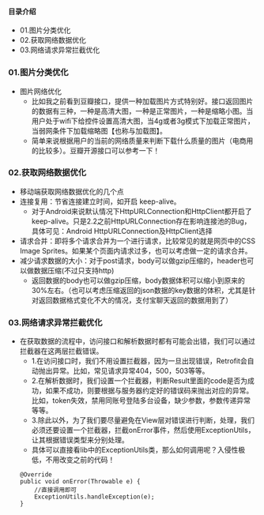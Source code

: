 #### 目录介绍
- 01.图片分类优化
- 02.获取网络数据优化
- 03.网络请求异常拦截优化




### 01.图片分类优化
- 图片网络优化
    - 比如我之前看到豆瓣接口，提供一种加载图片方式特别好。接口返回图片的数据有三种，一种是高清大图，一种是正常图片，一种是缩略小图。当用户处于wifi下给控件设置高清大图，当4g或者3g模式下加载正常图片，当弱网条件下加载缩略图【也称与加载图】。
    - 简单来说根据用户的当前的网络质量来判断下载什么质量的图片（电商用的比较多）。豆瓣开源接口可以参考一下！



### 02.获取网络数据优化
- 移动端获取网络数据优化的几个点
- 连接复用：节省连接建立时间，如开启 keep-alive。
    - 对于Android来说默认情况下HttpURLConnection和HttpClient都开启了keep-alive。只是2.2之前HttpURLConnection存在影响连接池的Bug，具体可见：Android HttpURLConnection及HttpClient选择
- 请求合并：即将多个请求合并为一个进行请求，比较常见的就是网页中的CSS Image Sprites。如果某个页面内请求过多，也可以考虑做一定的请求合并。
- 减少请求数据的大小：对于post请求，body可以做gzip压缩的，header也可以做数据压缩(不过只支持http)
    - 返回数据的body也可以做gzip压缩，body数据体积可以缩小到原来的30%左右。（也可以考虑压缩返回的json数据的key数据的体积，尤其是针对返回数据格式变化不大的情况，支付宝聊天返回的数据用到了）



### 03.网络请求异常拦截优化
- 在获取数据的流程中，访问接口和解析数据时都有可能会出错，我们可以通过拦截器在这两层拦截错误。
    - 1.在访问接口时，我们不用设置拦截器，因为一旦出现错误，Retrofit会自动抛出异常。比如，常见请求异常404，500，503等等。
    - 2.在解析数据时，我们设置一个拦截器，判断Result里面的code是否为成功，如果不成功，则要根据与服务器约定好的错误码来抛出对应的异常。比如，token失效，禁用同账号登陆多台设备，缺少参数，参数传递异常等等。
    - 3.除此以外，为了我们要尽量避免在View层对错误进行判断，处理，我们必须还要设置一个拦截器，拦截onError事件，然后使用ExceptionUtils，让其根据错误类型来分别处理。
    - 具体可以直接看lib中的ExceptionUtils类，那么如何调用呢？入侵性极低，不用改变之前的代码！
    ```
    @Override
    public void onError(Throwable e) {
        //直接调用即可
        ExceptionUtils.handleException(e);
    }
    ```













